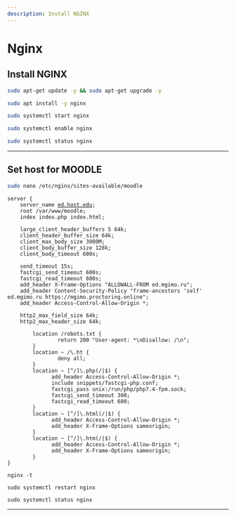 ```yaml
---
description: Install NGINX
---
```


# Nginx

## Install NGINX

```bash
sudo apt-get update -y && sudo apt-get upgrade -y
```

```bash
sudo apt install -y nginx
```

```bash
sudo systemctl start nginx
```

```bash
sudo systemctl enable nginx
```

```bash
sudo systemctl status nginx
```

***

## Set host for MOODLE

```bash
sudo nano /etc/nginx/sites-available/moodle
```

<pre><code>server {
    server_name <a data-footnote-ref href="#user-content-fn-1">ed.host.edu</a>;
    root /var/www/moodle;
    index index.php index.html;
		
	large_client_header_buffers 5 64k;
	client_header_buffer_size 64k;
	client_max_body_size 3000M;
	client_body_buffer_size 128k;
	client_body_timeout 600s;

	send_timeout 15s;
	fastcgi_send_timeout 600s;
	fastcgi_read_timeout 600s;
	add_header X-Frame-Options "ALLOWALL-FROM ed.mgimo.ru";
	add_header Content-Security-Policy "frame-ancestors 'self' ed.mgimo.ru https://mgimo.proctoring.online";
	add_header Access-Control-Allow-Origin *;

	http2_max_field_size 64k;
	http2_max_header_size 64k;
		
        location /robots.txt {
                return 200 "User-agent: *\nDisallow: /\n";
        }
        location ~ /\.ht {
                deny all;
        }
        location ~ [^/]\.php(/|$) {
              add_header Access-Control-Allow-Origin *;
              include snippets/fastcgi-php.conf;
              fastcgi_pass unix:/run/php/php7.4-fpm.sock;
			  fastcgi_send_timeout 300;
			  fastcgi_read_timeout 600;
        }
        location ~ [^/]\.html(/|$) {
              add_header Access-Control-Allow-Origin *;
              add_header X-Frame-Options sameorigin;
        }
        location ~ [^/]\.htm(/|$) {
              add_header Access-Control-Allow-Origin *;
              add_header X-Frame-Options sameorigin;
        }
}
</code></pre>

```
nginx -t
```

```
sudo systemctl restart nginx
```

```
sudo systemctl status nginx
```

***

[^1]: Self domain
